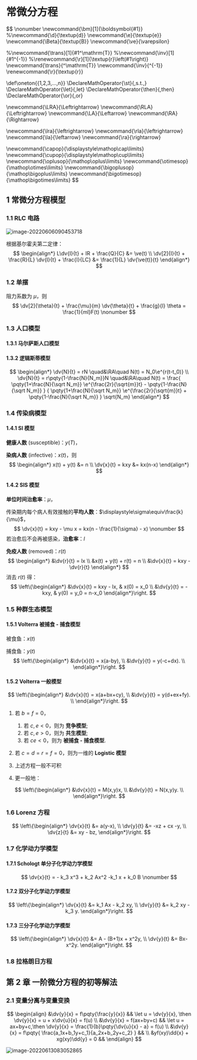 # 常微分方程

$$
\nonumber
\newcommand{\bm}[1]{\boldsymbol{#1}}
%\newcommand{\d}{\textup{d}}
\newcommand{\e}{\textup{e}}
\newcommand{\Beta}{\textup{B}}
\newcommand{\ve}{\varepsilon}

%\newcommand{\trans}[1]{#1^\mathrm{T}}
%\newcommand{\inv}[1]{#1^{-1}}
%\renewcommand{\r}[1]{\textup{r}\left(#1\right)}
\newcommand{\trans}{^\mathrm{T}}
\newcommand{\inv}{^{-1}}
\renewcommand{\r}{\textup{r}}

\def\oneton{\{1,2,3,...,n\}}
\DeclareMathOperator{\st}{\,s.t.\,}
\DeclareMathOperator{\let}{\,let}
\DeclareMathOperator{\then}{\,then}
\DeclareMathOperator{\or}{\,or}

\newcommand{\LRA}{\Leftrightarrow}
\newcommand{\RLA}{\Leftrightarrow}
\newcommand{\LA}{\Leftarrow}
\newcommand{\RA}{\Rightarrow}

\newcommand{\lra}{\leftrightarrow}
\newcommand{\rla}{\leftrightarrow}
\newcommand{\la}{\leftarrow}
\newcommand{\ra}{\rightarrow}

\newcommand{\capop}{\displaystyle\mathop\cap\limits}
\newcommand{\cupop}{\displaystyle\mathop\cup\limits}
\newcommand{\oplusop}{\mathop\oplus\limits}
\newcommand{\otimesop}{\mathop\otimes\limits}
\newcommand{\bigoplusop}{\mathop\bigoplus\limits}
\newcommand{\bigotimesop}{\mathop\bigotimes\limits}
$$

## 1 常微分方程模型

### 1.1 RLC 电路

![image-20220606090453718](E:\Notes\Math\方程\image\image-20220606090453718.png)

根据基尔霍夫第二定律：
$$
\begin{align*}
L\dv{I}{t} + IR + \frac{Q}{C} &= \ve(t)
\\
\dv[2]{I}{t} + \frac{R}{L} \dv{I}{t} + \frac{I}{LC} &= \frac{1}{L} \dv{\ve(t)}{t}
\end{align*}
$$

### 1.2 单摆

阻力系数为 $\mu$，则
$$
\dv[2]{\theta}{t} + \frac{\mu}{m} \dv{\theta}{t} + \frac{g}{l} \theta = \frac{1}{ml}F(t)
\nonumber
$$

### 1.3 人口模型

#### 1.3.1 马尔萨斯人口模型

#### 1.3.2 逻辑斯蒂模型

$$
\begin{align*}
\dv{N}{t} = rN \quad&\RA\quad N(t) = N_0\e^{r(t-t_0)}
\\
\dv{N}{t} = r\pqty{1-\frac{N}{N_m}}N \quad&\RA\quad
N(t) = \frac{
	\pqty{1+\frac{N}{\sqrt N_m}}
	\e^{\frac{2r}{\sqrt{m}}t} -
	\pqty{1-\frac{N}{\sqrt N_m}}
} {
	\pqty{1+\frac{N}{\sqrt N_m}}
	\e^{\frac{2r}{\sqrt{m}}t} +
	\pqty{1-\frac{N}{\sqrt N_m}}
} \sqrt{N_m}
\end{align*}
$$

### 1.4 传染病模型

#### 1.4.1 SI 模型

**健康人数** (susceptible)：$y(T)$，

**染病人数** (infective)：$x(t)$，则
$$
\begin{align*}
x(t) + y(t) &= n \\
\dv{x}{t} = kxy &= kx(n-x)
\end{align*}
$$

#### 1.4.2 SIS 模型

**单位时间治愈率**：$\mu$，

传染期内每个病人有效接触的**平均人数**：$\displaystyle\sigma\equiv\frac{k}{\mu}$，
$$
\dv{x}{t} = kxy - \mu x = kx(n - \frac{1}{\sigma} - x)
\nonumber
$$
若治愈后不会再被感染，**治愈率**：$l$

**免疫人数** (removed)：$r(t)$
$$
\begin{align*}
&\dv{r}{t} = lx \\
&x(t) + y(t) + r(t) = n \\
&\dv{x}{t} = kxy - \dv{r}{t}
\end{align*}
$$
消去 $r(t)$ 得：
$$
\left\{\begin{align*}
&\dv{x}{t} = kxy - lx, & x(0) = x_0 \\
&\dv{y}{t} = -kxy, & y(0) = y_0 = n-x_0
\end{align*}\right.
$$

### 1.5 种群生态模型

#### 1.5.1 Volterra 被捕食 - 捕食模型

被食鱼：$x(t)$

捕食鱼：$y(t)$
$$
\left\{\begin{align*}
&\dv{x}{t} = x(a-by), \\
&\dv{y}{t} = y(-c+dx). \\
\end{align*}\right.
$$

#### 1.5.2 Volterra 一般模型

$$
\left\{\begin{align*}
&\dv{x}{t} = x(a+bx+cy), \\
&\dv{y}{t} = y(d+ex+fy). \\
\end{align*}\right.
$$

1. 若 $b = f = 0$，
   1. 若 $c,e<0$，则为 **竞争模型**;
   2. 若 $c,e>0$，则为 **共生模型**;
   3. 若 $ce<0$，则为 **被捕食 - 捕食模型**.

2. 若 $c=d=r=f=0$，则为一维的 **Logistic 模型**

3. 上述方程一般不可积
4. 更一般地：

$$
\left\{\begin{align*}
&\dv{x}{t} = M(x,y)x, \\
&\dv{y}{t} = N(x,y)y. \\
\end{align*}\right.
$$

### 1.6 Lorenz 方程

$$
\left\{\begin{align*}
\dv{x}{t} &= a(y-x), \\
\dv{y}{t} &= -xz + cx -y, \\
\dv{z}{t} &= xy - bz,
\end{align*}\right.
$$

### 1.7 化学动力学模型

#### 1.7.1 Schologt 单分子化学动力学模型

$$
\dv{x}{t} = - k_3 x^3 + k_2 Ax^2 -k_1 x + k_0 B
\nonumber
$$

#### 1.7.2 双分子化学动力学模型

$$
\left\{\begin{align*}
\dv{x}{t} &= k_1 Ax - k_2 xy, \\
\dv{y}{t} &= k_2 xy - k_3 y.
\end{align*}\right.
$$

#### 1.7.3 三分子化学动力学模型

$$
\left\{\begin{align*}
\dv{x}{t} &= A - (B+1)x + x^2y, \\
\dv{y}{t} &= Bx-x^2y.
\end{align*}\right.
$$

### 1.8 拉格朗日方程



##  第 2 章 一阶微分方程的初等解法

### 2.1 变量分离与变量变换

$$
\begin{align}
&\dv{y}{x} = f\pqty{\frac{y}{x}}
&& \let u = \dv{y}{x}, \then \dv{y}{x} = u + x\dv{u}{x} = f(u)
\\
&\dv{y}{x} = f(ax+by+c)
&& \let u = ax+by+c,\then \dv{y}{x} = \frac{1}{b}\pqty{\dv{u}{x} - a} = f(u)
\\
&\dv{y}{x} = f\pqty{ \frac{a_1x+b_1y+c_1}{a_2x+b_2y+c_2} }
&&
\\
&yf(xy)\dd{x} + xg(xy)\dd{y} = 0
&&
\end{align}
$$



![image-20220613083052865](E:\Notes\Math\方程\image\image-20220613083052865.png)


























